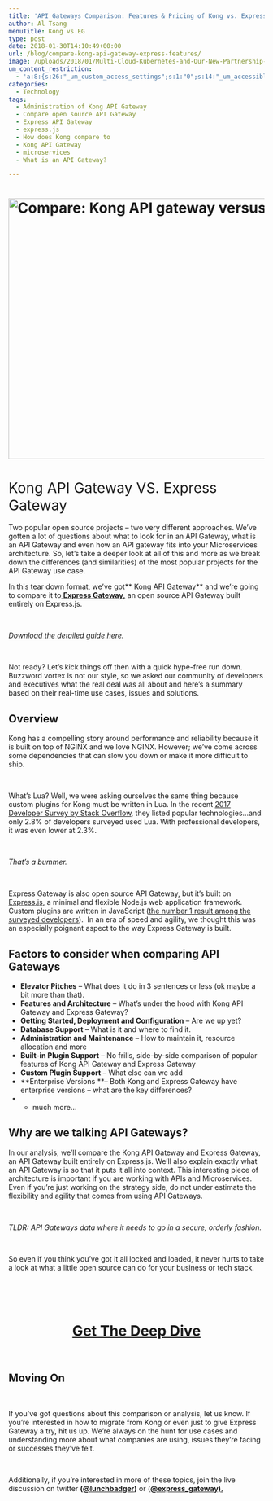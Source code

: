 ```yaml
---
title: 'API Gateways Comparison: Features & Pricing of Kong vs. Express Gateway'
author: Al Tsang
menuTitle: Kong vs EG
type: post
date: 2018-01-30T14:10:49+00:00
url: /blog/compare-kong-api-gateway-express-features/
image: /uploads/2018/01/Multi-Cloud-Kubernetes-and-Our-New-Partnership-with-Joyent-35.png
um_content_restriction:
  - 'a:8:{s:26:"_um_custom_access_settings";s:1:"0";s:14:"_um_accessible";s:1:"0";s:19:"_um_noaccess_action";s:1:"0";s:30:"_um_restrict_by_custom_message";s:1:"0";s:27:"_um_restrict_custom_message";s:0:"";s:19:"_um_access_redirect";s:1:"0";s:23:"_um_access_redirect_url";s:0:"";s:28:"_um_access_hide_from_queries";s:1:"0";}'
categories:
  - Technology
tags:
  - Administration of Kong API Gateway
  - Compare open source API Gateway
  - Express API Gateway
  - express.js
  - How does Kong compare to
  - Kong API Gateway
  - microservices
  - What is an API Gateway?

---
```

# <img class="aligncenter size-full wp-image-3296" src="/wp-content/uploads/2018/01/Multi-Cloud-Kubernetes-and-Our-New-Partnership-with-Joyent-35.png" alt="Compare: Kong API gateway versus Express Gateway" width="1024" height="512" srcset="/wp-content/uploads/2018/01/Multi-Cloud-Kubernetes-and-Our-New-Partnership-with-Joyent-35.png 1024w, /wp-content/uploads/2018/01/Multi-Cloud-Kubernetes-and-Our-New-Partnership-with-Joyent-35-300x150.png 300w, /wp-content/uploads/2018/01/Multi-Cloud-Kubernetes-and-Our-New-Partnership-with-Joyent-35-768x384.png 768w, /wp-content/uploads/2018/01/Multi-Cloud-Kubernetes-and-Our-New-Partnership-with-Joyent-35-225x113.png 225w, /wp-content/uploads/2018/01/Multi-Cloud-Kubernetes-and-Our-New-Partnership-with-Joyent-35-512x256.png 512w" sizes="(max-width: 1024px) 100vw, 1024px" />

# <span style="font-weight: 400;">Kong API Gateway VS. Express Gateway</span>

Two popular open source projects &#8211; two very different approaches. We&#8217;ve gotten a lot of questions about what to look for in an API Gateway, what is an API Gateway and even how an API gateway fits into your Microservices architecture. So, let&#8217;s take a deeper look at all of this and more as we break down the differences (and similarities) of the most popular projects for the API Gateway use case.

In this tear down format, we&#8217;ve got** [Kong API Gateway][1]** and we&#8217;re going to compare it to[ **Express Gateway,**][2] an open source API Gateway built entirely on Express.js.

&nbsp;

[_Download the detailed guide here._][3]

&nbsp;

Not ready? Let&#8217;s kick things off then with a quick hype-free run down. Buzzword vortex is not our style, so we asked our community of developers and executives what the real deal was all about and here&#8217;s a summary based on their real-time use cases, issues and solutions.

## Overview

<span style="font-weight: 400;">Kong has a compelling story around performance and reliability because it is built on top of NGINX and we love NGINX. However; we&#8217;ve come across some dependencies that can slow you down or make it more difficult to ship.</span>

&nbsp;

<span style="font-weight: 400;">What&#8217;s Lua? Well, we were asking ourselves the same thing because custom plugins for Kong must be written in Lua. In the recent <a href="https://insights.stackoverflow.com/survey/2017">2017 Developer Survey by Stack Overflow</a>, they listed popular technologies&#8230;and only 2.8% of developers surveyed used Lua. With professional developers, it was even lower at 2.3%.</span>

&nbsp;

_<span style="font-weight: 400;">That&#8217;s a bummer. </span>_

&nbsp;

<span style="font-weight: 400;">Express Gateway is also open source API Gateway, but it&#8217;s built on <a href="https://expressjs.com/">Express.js</a>, a minimal and flexible Node.js web application framework. Custom plugins are written in JavaScript (<a href="https://insights.stackoverflow.com/survey/2017">the number 1 result among the surveyed developers</a>).  In an era of speed and agility, we thought this was an especially poignant aspect to the way Express Gateway is built. </span>

## Factors to consider when comparing API Gateways

  * **Elevator Pitches** &#8211; What does it do in 3 sentences or less (ok maybe a bit more than that).
  * **Features and Architecture** &#8211; What&#8217;s under the hood with Kong API Gateway and Express Gateway?
  * **Getting Started, Deployment and Configuration** &#8211; Are we up yet?
  * **Database Support** &#8211; What is it and where to find it.
  * **Administration and Maintenance** &#8211; How to maintain it, resource allocation and more
  * **Built-in Plugin Support** &#8211; No frills, side-by-side comparison of popular features of Kong API Gateway and Express Gateway
  * **Custom Plugin Support** &#8211; What else can we add
  * **Enterprise Versions **&#8211; Both Kong and Express Gateway have enterprise versions &#8211; what are the key differences?
  * + much more&#8230;

## Why are we talking API Gateways?

In our analysis, we&#8217;ll compare the Kong API Gateway and Express Gateway, an API Gateway built entirely on Express.js. We&#8217;ll also explain exactly what an API Gateway is so that it puts it all into context. This interesting piece of architecture is important if you are working with APIs and Microservices. Even if you&#8217;re just working on the strategy side, do not under estimate the flexibility and agility that comes from using API Gateways.

&nbsp;

_TLDR: API Gateways data where it needs to go in a secure, orderly fashion._

&nbsp;

So even if you think you&#8217;ve got it all locked and loaded, it never hurts to take a look at what a little open source can do for your business or tech stack.

&nbsp;

<div class="spaced" style="padding-top:15px; clear:both;" >
</div>

<h1 style="text-align: center;">
  <a href="/resources/comparison-guides/"  class="btn button center cta">Get The Deep Dive</a>
</h1>

<div class="spaced" style="padding-top:15px; clear:both;" >
</div>

## Moving On

&nbsp;

If you&#8217;ve got questions about this comparison or analysis, let us know. If you&#8217;re interested in how to migrate from Kong or even just to give Express Gateway a try, hit us up. We&#8217;re always on the hunt for use cases and understanding more about what companies are using, issues they&#8217;re facing or successes they&#8217;ve felt.

&nbsp;

Additionally, if you&#8217;re interested in more of these topics, join the live discussion on twitter **([@lunchbadger][5])** or (**[@express_gateway).][6]**



 [1]: https://getkong.org/
 [2]: http://www.express-gateway.io?utm_source=Comparison_LP_Kong&utm_medium=blog&utm_campaign=2018-10-comparisons&utm_content=link
 [3]: /resources/comparison-guides/ 
 [4]: https://www.lunchbadger.com/enterprise/
 [5]: http://www.twitter.com/lunchbadger
 [6]: https://twitter.com/express_gateway